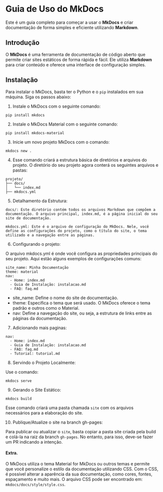 # Guia de Uso do MkDocs

Este é um guia completo para começar a usar o **MkDocs** e criar documentação de forma simples e eficiente utilizando **Markdown**.

## Introdução

O **MkDocs** é uma ferramenta de documentação de código aberto que permite criar sites estáticos de forma rápida e fácil. Ele utiliza **Markdown** para criar conteúdo e oferece uma interface de configuração simples.

## Instalação

Para instalar o MkDocs, basta ter o Python e o `pip` instalados em sua máquina. Siga os passos abaixo:

1. Instale o MkDocs com o seguinte comando:

```
pip install mkdocs
```
2. Instale o MkDocs Material com o seguinte comando:
```
pip install mkdocs-material
```
3. Inicie um novo projeto MkDocs com o comando:
```
mkdocs new .
```

4. Esse comando criará a estrutura básica de diretórios e arquivos do projeto. O diretório do seu projeto agora conterá os seguintes arquivos e pastas:

```
projeto/
├── docs/
│   └── index.md
├── mkdocs.yml
```

5. Detalhamento da Estrutura:
```
docs/: Este diretório contém todos os arquivos Markdown que compõem a documentação. O arquivo principal, index.md, é a página inicial do seu site de documentação.
```
```
mkdocs.yml: Este é o arquivo de configuração do MkDocs. Nele, você define as configurações do projeto, como o título do site, o tema utilizado e a navegação entre as páginas.
```

6. Configurando o projeto:

O arquivo mkdocs.yml é onde você configura as propriedades principais do seu projeto. Aqui estão alguns exemplos de configurações comuns:
```
site_name: Minha Documentação
theme: material
nav:
  - Home: index.md
  - Guia de Instalação: instalacao.md
  - FAQ: faq.md

```
- site_name: Define o nome do site de documentação.
- theme: Especifica o tema que será usado. O MkDocs oferece o tema padrão e outros como o Material.
- nav: Define a navegação do site, ou seja, a estrutura de links entre as páginas da documentação.

7. Adicionando mais paginas:
```
nav:
  - Home: index.md
  - Guia de Instalação: instalacao.md
  - FAQ: faq.md
  - Tutorial: tutorial.md
```

8. Servindo o Projeto Localmente:

Use o comando:
```
mkdocs serve
```
9. Gerando o Site Estático:
```
mkdocs build
```
Esse comando criará uma pasta chamada `site` com os arquivos necessários para a elaboração do site.

10. Publique/Atualize o site na branch gh-pages:

Para publicar ou atualizar o `site`, basta copiar a pasta site criada pela build e colá-la na raiz da branch `gh-pages`. No entanto, para isso, deve-se fazer um PR indicando a intenção.

#### Extra.

O MkDocs utiliza o tema Material for MkDocs ou outros temas e permite que você personalize o estilo da documentação utilizando CSS. Com o CSS, é possível alterar a aparência da sua documentação, como cores, fontes, espaçamento e muito mais. O arquivo CSS pode ser encontrado em: `mkdocs/docs/style/style.css`.
